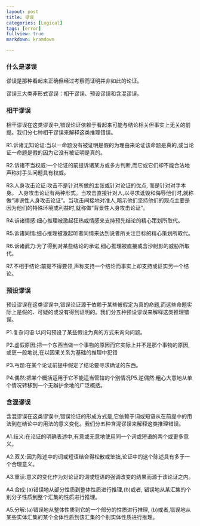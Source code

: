 ```yaml
---
layout: post
title: 谬误
categories: [Logical]
tags: [error]
fullview: true
markdown: kramdown

---
```


### 什么是谬误

谬误是那种看起来正确但经过考察而证明并非如此的论证。

谬误三大类非形式谬误：相干谬误、预设谬误和含混谬误。

### 相干谬误

相干谬误在这类谬误中,错误论证依赖于看起来可能与结论相关但事实上无关的前提。我们分七种相干谬误来解释这类推理错误。

R1.诉诸无知论证:当以一命题没有被证明是假的为理由来论证该命题是真的,或当论证一命题是假的因为它没有被证明是真的。

R2.诉诸不当权威:一个论证的前提诉诸某方或多方判断,而它或它们却不能合法地声称对手头问题具有权威。

R3.人身攻击论证:攻击不是针对所做的主张或针对论证的优点, 而是针对对手本身。
人身攻击论证有两种形式。当攻击直接针对人,以寻求诋毁和侮辱他们时,就称做“诽谤性人身攻击论证”。当攻击间接地对准人,暗示他们坚持他们的观点主要是因为他们的特殊环境或利益时,就称做“背景性人身攻击论证”。

R4.诉诸情感:细心推理被激起狂热或情感来支持预先结论的精心策划所取代。

R5.诉诸同情:细心推理被激起听者同情来达到说者所关注目标的精心策划所取代。

R6.诉诸武力:为了得到对某些结论的承诺,细心推理被直接或含沙射影的威胁所取代。

R7.不相于结论:前提不得要领,声称支持一个结论而事实上却支持或证实另一个结论。


### 预设谬误

预设谬误在这类谬误中,错误论证源于依赖于某些被假定为真的命题,而这些命题实际上是假的、可疑的或没有得到证明的。我们分五种预设谬误来解释这类推理错误。

P1.复杂问语:以问句预设了某些假设为真的方式来询向问题。

P2.虚假原因:把一个东西当做一个事物的原因而它实际上并不是那个事物的原因,或更一般地说,在以因果关系为基础的推理中犯错

P3.丐题:在某个论证前提中假定了结论要寻求确证的东西。

P4.偶然:把某个概括运用于它不能适当管辖的个别情况P5.逆偶然:粗心大意地从单个情况转移到一个无辦护余地的广泛概括。

### 含混谬误

含混谬误在这类谬误中,错误论证的形成方式是,它依赖于词或短语从在前提中的用法到在结论中的用法的意义变化。我们分五种含混谬误来解释这类推理错误。

A1.歧义:在论证的明确表述中,有意或无意地使用同一个词或短语的两个或更多意义。

A2.双关:因为陈述中的词或短语结合得松散或笨拙,论证中的这个陈述具有多于一个合理意义。

A3.重读:意义的变化作为对论证的词或短语的强调改变的结果而源于该论证之内。

A4.合成:(a)错误地从部分性质到整体性质进行推理,(b)或者, 错误地从某汇集的个别分子性质到整个汇集的性质进行推理。

A5.分解:(a)错误地从整体性质到它的一个部分的性质进行推理, (b)或者,错误地从某些实体汇集的某个全体性质到该汇集的个别实体性质进行推理。
